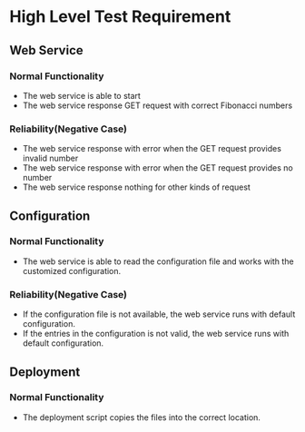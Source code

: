 # High Level Test Requirement
## Web Service
### Normal Functionality
* The web service is able to start
* The web service response GET request with correct Fibonacci numbers 

### Reliability(Negative Case)
* The web service response with error when the GET request provides invalid number
* The web service response with error when the GET request provides no number
* The web service response nothing for other kinds of request

## Configuration
### Normal Functionality
* The web service is able to read the configuration file and works with the customized configuration. 

### Reliability(Negative Case)
* If the configuration file is not available, the web service runs with default configuration.
* If the entries in the configuration is not valid, the web service runs with default configuration.

## Deployment
### Normal Functionality
* The deployment script copies the files into the correct location.
